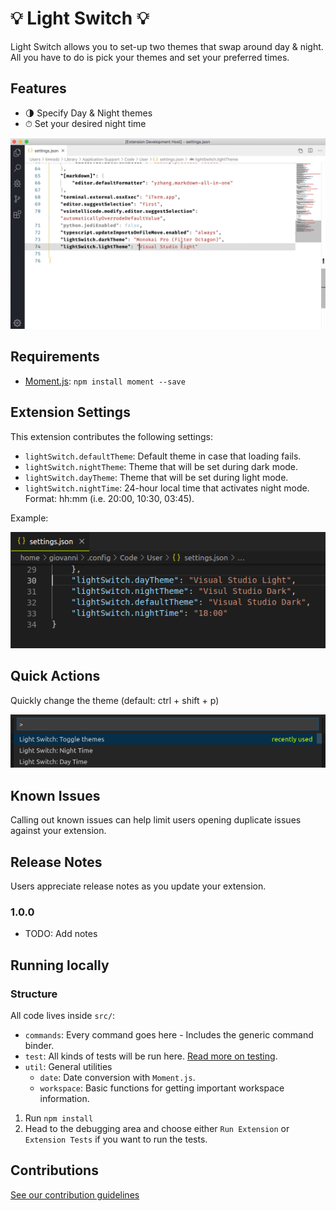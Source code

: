 # 💡 Light Switch 💡

Light Switch allows you to set-up two themes that swap around day & night. All you have to do is pick your themes and set your preferred times.

## Features

- 🌗 Specify Day & Night themes
- ⏱ Set your desired night time

![Light Switch in action](images/light-switch.gif)

## Requirements

- [Moment.js](https://momentjs.com/): `npm install moment --save`

## Extension Settings

This extension contributes the following settings:

- `lightSwitch.defaultTheme`: Default theme in case that loading fails.
- `lightSwitch.nightTheme`: Theme that will be set during dark mode.
- `lightSwitch.dayTheme`: Theme that will be set during light mode.
- `lightSwitch.nightTime`: 24-hour local time that activates night mode. Format: hh:mm (i.e. 20:00, 10:30, 03:45).

Example:

![Seetings](images/settings.png)

## Quick Actions

Quickly change the theme (default: ctrl + shift + p)

![Quick Actions](images/quick-actions.png)

## Known Issues

Calling out known issues can help limit users opening duplicate issues against your extension.

## Release Notes

Users appreciate release notes as you update your extension.

### 1.0.0

- TODO: Add notes

## Running locally

### Structure

All code lives inside `src/`:

- `commands`: Every command goes here - Includes the generic command binder.
- `test`: All kinds of tests will be run here. [Read more on testing](https://code.visualstudio.com/api/working-with-extensions/testing-extension).
- `util`: General utilities
  - `date`: Date conversion with `Moment.js`.
  - `workspace`: Basic functions for getting important workspace information.

1. Run `npm install`
2. Head to the debugging area and choose either `Run Extension` or `Extension Tests` if you want to run the tests.

## Contributions

[See our contribution guidelines](CONTRIBUTING.md)
